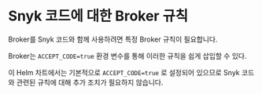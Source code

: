 # Snyk 코드에 대한 Broker 규칙

Broker를 Snyk 코드와 함께 사용하려면 특정 Broker 규칙이 필요합니다.

Broker는 `ACCEPT_CODE=true` 환경 변수를 통해 이러한 규칙을 쉽게 삽입할 수 있다.

이 Helm 차트에서는 기본적으로 `ACCEPT_CODE=true` 로 설정되어 있으므로 Snyk 코드와 관련된 규칙에 대해 추가 조치가 필요하지 않습니다.
